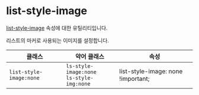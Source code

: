 # list-style-image

[list-style-image](https://developer.mozilla.org/en-US/docs/Web/CSS/list-style-image) 속성에 대한 유틸리티입니다.

리스트의 마커로 사용되는 이미지를 설정합니다.

<table>
  <thead>
    <tr>
      <th scope="col">클래스</th>
      <th scope="col">약어 클래스</th>
      <th scope="col">속성</th>
    </tr>
  </thead>
  <tbody>
<tr>
  <td><code>list-style-image:none</code></td>
  <td>
    <code>ls-style-image:none</code>
    <br/>
    <code>ls-style-img:none</code>
  </td>
  <td><span class="code">list-style-image: none !important;</span></td>
</tr>

  </tbody>

</table>
